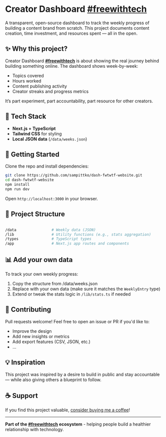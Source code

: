 # Creator Dashboard [#freewithtech](https://fwt.wtf)

A transparent, open-source dashboard to track the weekly progress of building a content brand from scratch. This project documents content creation, time investment, and resources spent — all in the open.

## ✨ Why this project?

Creator Dashboard [**#freewithtech**](https://fwt.wtf) is about showing the real journey behind building something online. The dashboard shows week-by-week:

- Topics covered
- Hours worked
- Content publishing activity
- Creator streaks and progress metrics

It’s part experiment, part accountability, part resource for other creators.

## 🧱 Tech Stack

- **Next.js + TypeScript**
- **Tailwind CSS** for styling
- **Local JSON data** (`/data/weeks.json`)

## 🚀 Getting Started

Clone the repo and install dependencies:

```bash
git clone https://github.com/sampittko/dash-fwtwtf-website.git
cd dash-fwtwtf-website
npm install
npm run dev
```

Open `http://localhost:3000` in your browser.

## 📁 Project Structure

```bash

/data                # Weekly data (JSON)
/lib                 # Utility functions (e.g., stats aggregation)
/types               # TypeScript types
/app                 # Next.js app routes and components

```

## 📊 Add your own data

To track your own weekly progress:

1. Copy the structure from /data/weeks.json
2. Replace with your own data (make sure it matches the `WeeklyEntry` type)
3. Extend or tweak the stats logic in `/lib/stats.ts` if needed

## 🤝 Contributing

Pull requests welcome! Feel free to open an issue or PR if you'd like to:

- Improve the design
- Add new insights or metrics
- Add export features (CSV, JSON, etc.)
- ...

## 💡 Inspiration

This project was inspired by a desire to build in public and stay accountable — while also giving others a blueprint to follow.

## ☕ Support

If you find this project valuable, [consider buying me a coffee](https://www.buymeacoffee.com/sampittko)!

---

**Part of the [#freewithtech](https://freewith.tech) ecosystem** - helping people build a healthier relationship with technology.
